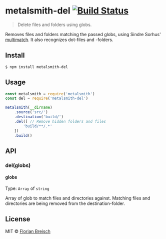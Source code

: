 # metalsmith-del [![Build Status](https://travis-ci.org/florianb/metalsmith-del.svg?branch=master)](https://travis-ci.org/florianb/metalsmith-del)

> Delete files and folders using globs.

Removes files and folders matching the passed globs, using Sindre Sorhus' [multimatch](https://github.com/sindresorhus/multimatch). It also recognizes dot-files and -folders.

## Install

```
$ npm install metalsmith-del
```


## Usage

```js
const metalsmith = require('metalsmith')
const del = require('metalsmith-del')

metalsmith(__dirname)
	.source('src/')
	.destination('build/')
	.del([ // Remove hidden folders and files
		'build/**/.*'
	])
	.build()
```

## API

### del(globs)

#### globs

Type: `Array` of `string`

Array of glob to match files and directories against. Matching files and directories are being removed from the destination-folder.

## License

MIT © [Florian Breisch](https://mindkeeper.solutions)
